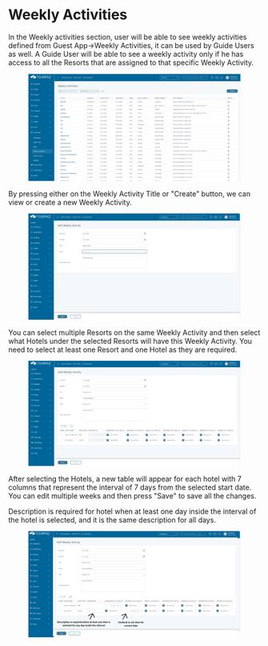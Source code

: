# Weekly Activities

In the Weekly activities section, user will be able to see weekly activities defined from Guest App->Weekly Activities, it can be used by Guide Users as well. A Guide User will be able to see a weekly activity only if he has access to all the Resorts that are assigned to that specific Weekly Activity.

<figure><img src=".gitbook/assets/weekly-activity-list-b0980bce48cee5a445ebb2fed6981fa7.png" alt=""><figcaption></figcaption></figure>

By pressing either on the Weekly Activity Title or "Create" button, we can view or create a new Weekly Activity.

<figure><img src=".gitbook/assets/weekly-activity-create-c483fff56ebaa9e8b1d238079ced256f.png" alt=""><figcaption></figcaption></figure>

You can select multiple Resorts on the same Weekly Activity and then select what Hotels under the selected Resorts will have this Weekly Activity. You need to select at least one Resort and one Hotel as they are required.

<figure><img src=".gitbook/assets/weekly-activity-edit-80421aa4456a4309ef7a376816c09e98.png" alt=""><figcaption></figcaption></figure>

After selecting the Hotels, a new table will appear for each hotel with 7 columns that represent the interval of 7 days from the selected start date. You can edit multiple weeks and then press "Save" to save all the changes.

Description is required for hotel when at least one day inside the interval of the hotel is selected, and it is the same description for all days.

<figure><img src=".gitbook/assets/weekly-activity-edit-info-52accc003bf36e22f2ab0d53cac48212.png" alt=""><figcaption></figcaption></figure>
